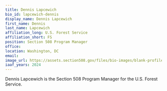 ```yaml
---
title: Dennis Lapcewich
bio_id: lapcewich-dennis
display_name: Dennis Lapcewich
first_name: Dennis 
last_name: Lapcewich
affiliation_long: U.S. Forest Service
affiliation_short: FS
position: Section 508 Program Manager
office: 
location: Washington, DC
email: 
image_url: https://assets.section508.gov/files/bio-images/blank-profile.jpg
iaaf_years: 2024
---
```


Dennis Lapcewich is the Section 508 Program Manager for the U.S. Forest Service.